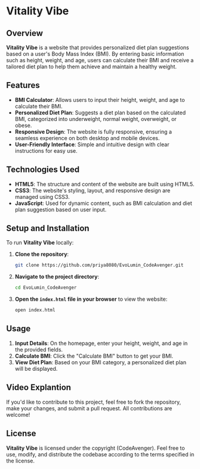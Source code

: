 # Vitality Vibe

## Overview

**Vitality Vibe** is a website that provides personalized diet plan suggestions based on a user's Body Mass Index (BMI). By entering basic information such as height, weight, and age, users can calculate their BMI and receive a tailored diet plan to help them achieve and maintain a healthy weight.

## Features

- **BMI Calculator**: Allows users to input their height, weight, and age to calculate their BMI.
- **Personalized Diet Plan**: Suggests a diet plan based on the calculated BMI, categorized into underweight, normal weight, overweight, or obese.
- **Responsive Design**: The website is fully responsive, ensuring a seamless experience on both desktop and mobile devices.
- **User-Friendly Interface**: Simple and intuitive design with clear instructions for easy use.

## Technologies Used

- **HTML5**: The structure and content of the website are built using HTML5.
- **CSS3**: The website's styling, layout, and responsive design are managed using CSS3.
- **JavaScript**: Used for dynamic content, such as BMI calculation and diet plan suggestion based on user input.

## Setup and Installation

To run **Vitality Vibe** locally:

1. **Clone the repository**: 
   ```bash
   git clone https://github.com/priya8080/EvoLumin_CodeAvenger.git
   ```
2. **Navigate to the project directory**:
   ```bash
   cd EvoLumin_CodeAvenger
   ```
3. **Open the `index.html` file in your browser** to view the website:
   ```bash
   open index.html
   ```

## Usage

1. **Input Details**: On the homepage, enter your height, weight, and age in the provided fields.
2. **Calculate BMI**: Click the "Calculate BMI" button to get your BMI.
3. **View Diet Plan**: Based on your BMI category, a personalized diet plan will be displayed.

## Video Explantion
If you'd like to contribute to this project, feel free to fork the repository, make your changes, and submit a pull request. All contributions are welcome!

## License

**Vitality Vibe** is licensed under the copyright (CodeAvenger). Feel free to use, modify, and distribute the codebase according to the terms specified in the license.
